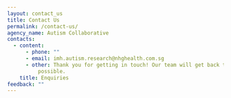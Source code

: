 ```yaml
---
layout: contact_us
title: Contact Us
permalink: /contact-us/
agency_name: Autism Collaborative
contacts:
  - content:
      - phone: ""
      - email: imh.autism.research@nhghealth.com.sg
      - other: Thank you for getting in touch! Our team will get back to you as soon as
          possible.
    title: Enquiries
feedback: ""
---
```

